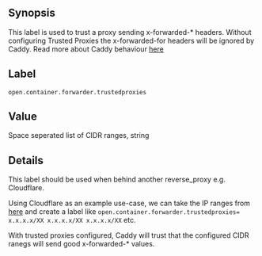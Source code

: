 ## Synopsis

This label is used to trust a proxy sending x-forwarded-* headers. Without configuring Trusted Proxies the x-forwarded-for headers will be ignored by Caddy. Read more about Caddy behaviour [here](https://caddyserver.com/docs/caddyfile/directives/reverse_proxy#trusted_proxies)

## Label

`open.container.forwarder.trustedproxies`

## Value

Space seperated list of CIDR ranges, string

## Details

This label should be used when behind another reverse_proxy e.g. Cloudflare.

Using Cloudflare as an example use-case, we can take the IP ranges from [here](https://www.cloudflare.com/en-gb/ips/) and create a label like `open.container.forwarder.trustedproxies= x.x.x.x/XX x.x.x.x/XX x.x.x.x/XX` etc.

With trusted proxies configured, Caddy will trust that the configured CIDR ranegs will send good x-forwarded-* values.